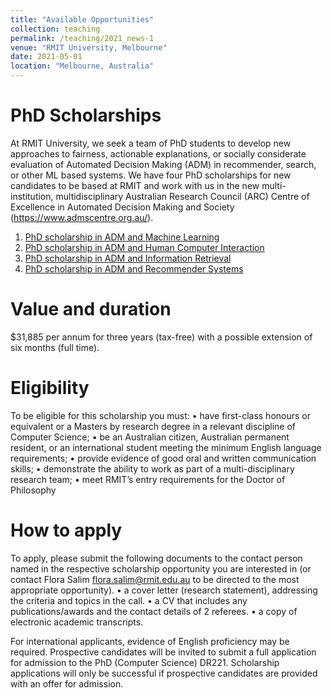 ```yaml
---
title: "Available Opportunities"
collection: teaching
permalink: /teaching/2021_news-1
venue: "RMIT University, Melbourne"
date: 2021-05-01
location: "Melbourne, Australia"
---
```


PhD Scholarships
======
At RMIT University, we seek a team of PhD students to develop new approaches to fairness, actionable explanations, or socially considerate evaluation of Automated Decision Making (ADM) in recommender, search, or other ML based systems.
We have four PhD scholarships for new candidates to be based at RMIT and work with us in the new multi-institution, multidisciplinary Australian Research Council (ARC) Centre of Excellence in Automated Decision Making and Society (https://www.admscentre.org.au/). 
1.	[PhD scholarship in ADM and Machine Learning](https://www.rmit.edu.au/students/student-essentials/information-for/research-candidates/enriching-your-candidature/grants-and-scholarships/postgraduate-by-research/phd-scholarship-in-automated-decision-making-and-machine-learning)
2.	[PhD scholarship in ADM and Human Computer Interaction](https://www.rmit.edu.au/students/student-essentials/information-for/research-candidates/enriching-your-candidature/grants-and-scholarships/postgraduate-by-research/phd-scholarship-in-automated-decision-making-and-human-computer-interaction)
3.	[PhD scholarship in ADM and Information Retrieval](https://www.rmit.edu.au/students/student-essentials/information-for/research-candidates/enriching-your-candidature/grants-and-scholarships/postgraduate-by-research/phd-scholarship-in-automated-decision-making-and-information-retrieval)
4.	[PhD scholarship in ADM and Recommender Systems](https://www.rmit.edu.au/students/student-essentials/information-for/research-candidates/enriching-your-candidature/grants-and-scholarships/postgraduate-by-research/phd-scholarship-in-automated-decision-making-and-recommender-systems)

Value and duration
======
$31,885 per annum for three years (tax-free) with a possible extension of six months (full time).

Eligibility
======
To be eligible for this scholarship you must:
•	have first-class honours or equivalent or a Masters by research degree in a relevant discipline of Computer Science;
•	be an Australian citizen, Australian permanent resident, or an international student meeting the minimum English language requirements;
•	provide evidence of good oral and written communication skills;
•	demonstrate the ability to work as part of a multi-disciplinary research team;
•	meet RMIT’s entry requirements for the Doctor of Philosophy

How to apply
======
To apply, please submit the following documents to the contact person named in the respective scholarship opportunity you are interested in (or contact Flora Salim flora.salim@rmit.edu.au to be directed to the most appropriate opportunity).
•	a cover letter (research statement), addressing the criteria and topics in the call. 
•	a CV that includes any publications/awards and the contact details of 2 referees.
•	a copy of electronic academic transcripts.

For international applicants, evidence of English proficiency may be required.
Prospective candidates will be invited to submit a full application for admission to the PhD (Computer Science) DR221.
Scholarship applications will only be successful if prospective candidates are provided with an offer for admission.
